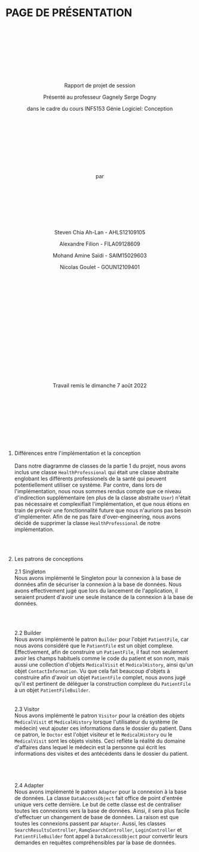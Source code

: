 # PAGE DE PRÉSENTATION
<br><br>
<br><br>
<br><br>
<br><br>
<p style="text-align: center;">Rapport de projet de session</p>

<p style="text-align: center;">Présenté au professeur Gagnely Serge Dogny</p>

<p style="text-align: center;">dans le cadre du cours INF5153 Génie Logiciel: Conception</p>
<br><br>
<br><br>
<br><br>
<br><br>
<p style="text-align: center;"> par
<br><br>
<br><br>
<br><br>
<br><br>
<p style="text-align: center;">Steven Chia Ah-Lan - AHLS12109105</p>
<p style="text-align: center;">Alexandre Filion - FILA09128609</p>
<p style="text-align: center;">Mohand Amine Saïdi - SAIM15029603</p>
<p style="text-align: center;">Nicolas Goulet - GOUN12109401</p>
<br><br>
<br><br>
<br><br>
<br><br>
<br><br>
<br><br>
<br><br>
<br><br>
<p style="text-align: center;">Travail remis le dimanche 7 août 2022
<div style="page-break-after: always"></div>


<br><br>
<br><br>
<br><br>
<br><br>
1. Différences entre l'implémentation et la conception
   <br><br> 
   Dans notre diagramme de classes de la partie 1 du projet, nous avons inclus une classe `HealthProfessional` qui était une classe abstraite englobant les différents professionels de la santé qui peuvent potentiellement utiliser ce système. Par contre, dans lors de l'implémentation, nous nous sommes rendus compte que ce niveau d'indirection supplémentaire (en plus de la classe abstraite `User`) n'était pas nécessaire et complexifiait l'implémentation, et que nous étions en train de prévoir une fonctionnalité future que nous n'aurions pas besoin d'implémenter. Afin de ne pas faire d'over-engineering, nous avons décidé de supprimer la classe `HealthProfessional` de notre implémentation. 

   <br><br>

   


2. Les patrons de conceptions
   <br><br>
    2.1 Singleton  
    Nous avons implémenté le Singleton pour la connexion à la base de données afin de sécuriser la connexion à la base de données. Nous avons effectivement jugé que lors du lancement de l'application, il seraient prudent d'avoir une seule instance de la connexion à la base de données. 
    
   <br><br> 

   2.2 Builder  
   Nous avons implémenté le patron `Builder` pour l'objet `PatientFile`, car nous avons considéré que le `PatientFile` est un objet complexe. Effectivement, afin de construire un `PatientFile`, il faut non seulement avoir les champs habituels comme le code du patient et son nom, mais aussi une collection d'objets `MedicalVisit` et `MedicalHistory`, ainsi qu'un objet `ContactInformation`. Vu que cela fait beaucoup d'objets à construire afin d'avoir un objet `PatientFile` complet, nous avons jugé qu'il est pertinent de déléguer la construction complexe du `PatientFile` à un objet `PatientFileBuilder`.  
   <br><br>
   2.3 Visitor  
   Nous avons implémenté le patron `Visitor` pour la création des objets `MedicalVisit` et `MedicalHistory` lorsque l'utilisateur du système (le médecin) veut ajouter ces informations dans le dossier du patient. Dans ce patron, le `Doctor` est l'objet visiteur et le `MedicalHistory` ou le `MedicalVisit` sont les objets visités. Ceci reflète la réalité du domaine d'affaires dans lequel le médecin est la personne qui écrit les informations des visites et des antécédents dans le dossier du patient.  
   <br><br>
   <br><br>
   2.4 Adapter  
   Nous avons implémenté le patron `Adapter` pour la connexion à la base de données. La classe `DataAccessObject` fait office de point d'entrée unique vers cette dernière. Le but de cette classe est de centraliser toutes les connexions vers la base de données. Ainsi, il sera plus facile d'effectuer un changement de base de données. La raison est que toutes les connexions passent par `Adapter`. Aussi, les classes `SearchResultsController`, `RamqSearchController`, `LoginController` et `PatientFileBuilder` font appel à `DataAccessObject` pour convertir leurs demandes en requêtes compréhensibles par la base de données.   


